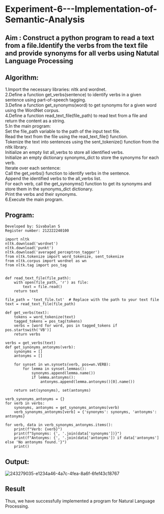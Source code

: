 # Experiment-6---Implementation-of-Semantic-Analysis

## Aim : Construct a python program to read a text from a file.Identify the verbs from the text file and provide synonyms for all verbs using Natutal Language Processing 

## Algorithm:

1.Import the necessary libraries: nltk and wordnet.  
2.Define a function get_verbs(sentence) to identify verbs in a given sentence using part-of-speech tagging.  
3.Define a function get_synonyms(word) to get synonyms for a given word using the WordNet corpus.  
4.Define a function read_text_file(file_path) to read text from a file and return the content as a string.  
5.In the main program:  
  Set the file_path variable to the path of the input text file.  
  Read the text from the file using the read_text_file() function.  
  Tokenize the text into sentences using the sent_tokenize() function from the nltk library.  
  Initialize an empty list all_verbs to store all identified verbs.  
  Initialize an empty dictionary synonyms_dict to store the synonyms for each verb.  
  Iterate over each sentence:  
  Call the get_verbs() function to identify verbs in the sentence.  
  Append the identified verbs to the all_verbs list.  
  For each verb, call the get_synonyms() function to get its synonyms and store them in the synonyms_dict dictionary.  
  Print the verbs and their synonyms.  
6.Execute the main program.  

## Program:
```
Developed by: Sivabalan S
Register number: 212222240100
```
```
import nltk
nltk.download('wordnet')
nltk.download('punkt')
nltk.download('averaged_perceptron_tagger')
from nltk.tokenize import word_tokenize, sent_tokenize
from nltk.corpus import wordnet as wn
from nltk.tag import pos_tag


def read_text_file(file_path):
    with open(file_path, 'r') as file:
        text = file.read()
    return text

file_path = 'text_file.txt'  # Replace with the path to your text file
text = read_text_file(file_path)

def get_verbs(text):
    tokens = word_tokenize(text)
    tagged_tokens = pos_tag(tokens)
    verbs = [word for word, pos in tagged_tokens if pos.startswith('VB')]
    return verbs

verbs = get_verbs(text)
def get_synonyms_antonyms(verb):
    synonyms = []
    antonyms = []

    for synset in wn.synsets(verb, pos=wn.VERB):
        for lemma in synset.lemmas():
            synonyms.append(lemma.name())
            if lemma.antonyms():
                antonyms.append(lemma.antonyms()[0].name())

    return set(synonyms), set(antonyms)

verb_synonyms_antonyms = {}
for verb in verbs:
    synonyms, antonyms = get_synonyms_antonyms(verb)
    verb_synonyms_antonyms[verb] = {'synonyms': synonyms, 'antonyms': antonyms}

for verb, data in verb_synonyms_antonyms.items():
    print(f"Verb: {verb}")
    print(f"Synonyms: {', '.join(data['synonyms'])}")
    print(f"Antonyms: {', '.join(data['antonyms']) if data['antonyms'] else 'No antonyms found.'}")
    print()
```

## Output:
![243279035-e1234a46-4a7c-4fea-8a6f-6fef43c18767](https://github.com/sivabalan28/Experiment-6---Implementation-of-Semantic-Analysis/assets/113497347/c51fffd5-cae3-45fa-abe0-78c6912f4d75)

## Result
Thus, we have successfully implemented a program for Natural Language Processing.
